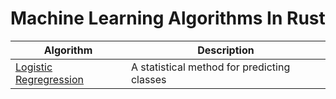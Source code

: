 # Machine Learning Algorithms In Rust

| Algorithm | Description |
|-----------|-------------|
| [Logistic Regregression](./logistic-regression/) | A statistical method for predicting classes |

